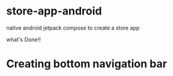 # store-app-android
native android jetpack compose to create a store app


what's Done!!

# Creating bottom navigation bar
